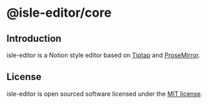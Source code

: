 # @isle-editor/core

## Introduction

isle-editor is a Notion style editor based on [Tiptap](https://github.com/ueberdosis/tiptap) and [ProseMirror](https://github.com/prosemirror).

## License

isle-editor is open sourced software licensed under the [MIT license](https://github.com/isboyjc/isle-editor/blob/main/LICENSE).
